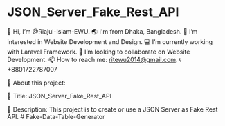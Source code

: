 # JSON_Server_Fake_Rest_API

👋 Hi, I’m @Riajul-Islam-EWU.
🌏 I'm from Dhaka, Bangladesh.
👀 I’m interested in Website Development and Design.
💻 I’m currently working with Laravel Framework.
💞️ I’m looking to collaborate on Website Development.
📫 How to reach me: ritewu2014@gmail.com.
📞 +8801722787007

📢 About this project:

🔎 Title: JSON_Server_Fake_Rest_API

📜 Description: This project is to create or use a JSON Server as Fake Rest API.
#   F a k e - D a t a - T a b l e - G e n e r a t o r  
 